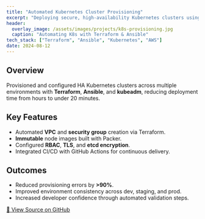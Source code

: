 ```yaml
---
title: "Automated Kubernetes Cluster Provisioning"
excerpt: "Deploying secure, high-availability Kubernetes clusters using Terraform, Ansible, and kubeadm."
header:
  overlay_image: /assets/images/projects/k8s-provisioning.jpg
  caption: "Automating K8s with Terraform & Ansible"
tech_stack: ["Terraform", "Ansible", "Kubernetes", "AWS"]
date: 2024-08-12
---
```


## Overview
Provisioned and configured HA Kubernetes clusters across multiple environments with **Terraform**, **Ansible**, and **kubeadm**, reducing deployment time from hours to under 20 minutes.

## Key Features
- Automated **VPC** and **security group** creation via Terraform.
- **Immutable** node images built with Packer.
- Configured **RBAC**, **TLS**, and **etcd encryption**.
- Integrated CI/CD with GitHub Actions for continuous delivery.

## Outcomes
- Reduced provisioning errors by **>90%**.
- Improved environment consistency across dev, staging, and prod.
- Increased developer confidence through automated validation steps.

[🔗 View Source on GitHub](https://github.com/Edmund-Research/k8s-provisioning)

